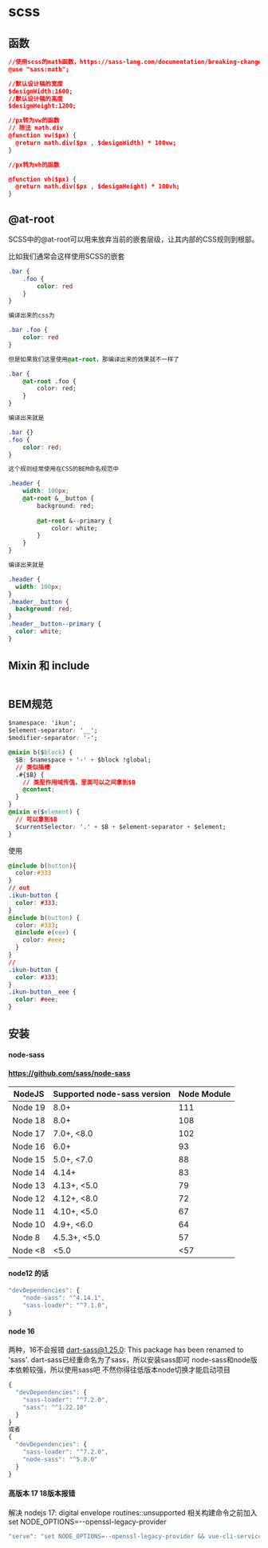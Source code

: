 # scss

## 函数

```json
//使用scss的math函数，https://sass-lang.com/documentation/breaking-changes/slash-div
@use "sass:math";

//默认设计稿的宽度
$designWidth:1600;
//默认设计稿的高度
$designHeight:1200;

//px转为vw的函数
// 除法 math.div
@function vw($px) {
  @return math.div($px , $designWidth) * 100vw;
}

//px转为vh的函数

@function vh($px) {
  @return math.div($px , $designHeight) * 100vh;
}
```

## @at-root

SCSS中的@at-root可以用来放弃当前的嵌套层级，让其内部的CSS规则到根部。

比如我们通常会这样使用SCSS的嵌套

```css
.bar {
    .foo {
        color: red
    }
}

编译出来的css为

.bar .foo {
    color: red
}

但是如果我们这里使用@at-root，那编译出来的效果就不一样了

.bar {
    @at-root .foo {
        color: red;
    }
}

编译出来就是

.bar {}
.foo {
    color: red;
}

这个规则经常使用在CSS的BEM命名规范中

.header {
    width: 100px;
    @at-root &__button {
        background: red;
        
        @at-root &--primary {
            color: white;
        }
    }
}

编译出来就是

.header {
  width: 100px;
}
.header__button {
  background: red;
}
.header__button--primary {
  color: white;
}
```

## Mixin 和 include

```

```

## BEM规范

```css
$namespace: 'ikun';
$element-separator: '__';
$modifier-separator: '-';

@mixin b($block) {
  $B: $namespace + '-' + $block !global;
  // 类似插槽
  .#{$B} {
    // 类型作用域传值，里面可以之间拿到$B
    @content;
  }
}
@mixin e($element) {
  // 可以拿到$B
  $currentSelector: '.' + $B + $element-separator + $element;
}
```

使用

```css
@include b(button){
  color:#333
}
// out
.ikun-button {
  color: #333;
}
@include b(button) {
  color: #333;
  @include e(eee) {
    color: #eee;
  }
}
// 
.ikun-button {
  color: #333;
}
.ikun-button__eee {
  color: #eee;
}
```

## 安装

#### node-sass

#### <https://github.com/sass/node-sass>

| NodeJS  | Supported node-sass version | Node Module |
| ------- | --------------------------- | ----------- |
| Node 19 | 8.0+                        | 111         |
| Node 18 | 8.0+                        | 108         |
| Node 17 | 7.0+, <8.0                  | 102         |
| Node 16 | 6.0+                        | 93          |
| Node 15 | 5.0+, <7.0                  | 88          |
| Node 14 | 4.14+                       | 83          |
| Node 13 | 4.13+, <5.0                 | 79          |
| Node 12 | 4.12+, <8.0                 | 72          |
| Node 11 | 4.10+, <5.0                 | 67          |
| Node 10 | 4.9+, <6.0                  | 64          |
| Node 8  | 4.5.3+, <5.0                | 57          |
| Node <8 | <5.0                        | <57         |

#### node12 的话

```javascript
"devDependencies": {
    "node-sass": "^4.14.1",
    "sass-loader": "^7.1.0", 
}
```

#### node 16

两种，16不会报错
dart-sass@1.25.0: This package has been renamed to 'sass'.
dart-sass已经重命名为了sass，所以安装sass即可
node-sass和node版本依赖较强，所以使用sass吧
不然你得往低版本node切换才能启动项目

```javascript
{
  "devDependencies": {
    "sass-loader": "^7.2.0",
    "sass": "^1.22.10"
  }
}
或者
{
  "devDependencies": {
    "sass-loader": "^7.2.0",
    "node-sass": "^5.0.0"
  }
}
```

#### 高版本 17 18版本报错

解决 nodejs 17: digital envelope routines::unsupported
相关构建命令之前加入set NODE_OPTIONS=--openssl-legacy-provider

```javascript
"serve": "set NODE_OPTIONS=--openssl-legacy-provider && vue-cli-service serve",
```

